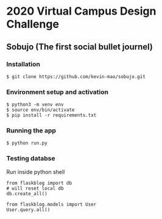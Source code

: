 # 2020 Virtual Campus Design Challenge
## Sobujo (The first social bullet journel)

### Installation
`$ git clone https://github.com/kevin-mao/sobujo.git`

### Environment setup and activation
```
$ python3 -m venv env
$ source env/bin/activate
$ pip install -r requirements.txt
```

### Running the app
```
$ python run.py
```

### Testing databse
Run inside python shell
```
from flaskblog import db
# will reset local db
db.create_all()

from flaskblog.models import User
User.query.all()
```
